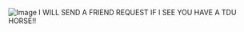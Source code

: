 ![Image](https://github.com/user-attachments/assets/6258d205-adb5-4ec8-b154-baab57dae3a7)
I WILL SEND A FRIEND REQUEST IF I SEE YOU HAVE A TDU HORSE!! 
